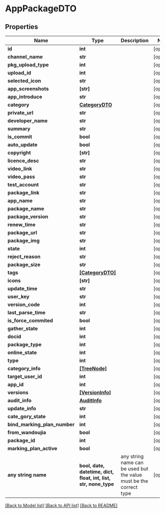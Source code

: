 # AppPackageDTO


## Properties
Name | Type | Description | Notes
------------ | ------------- | ------------- | -------------
**id** | **int** |  | [optional] 
**channel_name** | **str** |  | [optional] 
**pkg_upload_type** | **int** |  | [optional] 
**upload_id** | **int** |  | [optional] 
**selected_icon** | **str** |  | [optional] 
**app_screenshots** | **[str]** |  | [optional] 
**app_introduce** | **str** |  | [optional] 
**category** | [**CategoryDTO**](CategoryDTO.md) |  | [optional] 
**private_url** | **str** |  | [optional] 
**developer_name** | **str** |  | [optional] 
**summary** | **str** |  | [optional] 
**is_commit** | **bool** |  | [optional] 
**auto_update** | **bool** |  | [optional] 
**copyright** | **[str]** |  | [optional] 
**licence_desc** | **str** |  | [optional] 
**video_link** | **str** |  | [optional] 
**video_pass** | **str** |  | [optional] 
**test_account** | **str** |  | [optional] 
**package_link** | **str** |  | [optional] 
**app_name** | **str** |  | [optional] 
**package_name** | **str** |  | [optional] 
**package_version** | **str** |  | [optional] 
**renew_time** | **str** |  | [optional] 
**package_url** | **str** |  | [optional] 
**package_img** | **str** |  | [optional] 
**state** | **int** |  | [optional] 
**reject_reason** | **str** |  | [optional] 
**package_size** | **str** |  | [optional] 
**tags** | [**[CategoryDTO]**](CategoryDTO.md) |  | [optional] 
**icons** | **[str]** |  | [optional] 
**update_time** | **str** |  | [optional] 
**user_key** | **str** |  | [optional] 
**version_code** | **int** |  | [optional] 
**last_parse_time** | **str** |  | [optional] 
**is_force_commited** | **bool** |  | [optional] 
**gather_state** | **int** |  | [optional] 
**docid** | **int** |  | [optional] 
**package_type** | **int** |  | [optional] 
**online_state** | **int** |  | [optional] 
**type** | **int** |  | [optional] 
**category_info** | [**[TreeNode]**](TreeNode.md) |  | [optional] 
**target_user_id** | **int** |  | [optional] 
**app_id** | **int** |  | [optional] 
**versions** | [**[VersionInfo]**](VersionInfo.md) |  | [optional] 
**audit_info** | [**AuditInfo**](AuditInfo.md) |  | [optional] 
**update_info** | **str** |  | [optional] 
**cate_gory_state** | **int** |  | [optional] 
**bind_marking_plan_number** | **int** |  | [optional] 
**from_wandoujia** | **bool** |  | [optional] 
**package_id** | **int** |  | [optional] 
**marking_plan_active** | **bool** |  | [optional] 
**any string name** | **bool, date, datetime, dict, float, int, list, str, none_type** | any string name can be used but the value must be the correct type | [optional]

[[Back to Model list]](../README.md#documentation-for-models) [[Back to API list]](../README.md#documentation-for-api-endpoints) [[Back to README]](../README.md)


